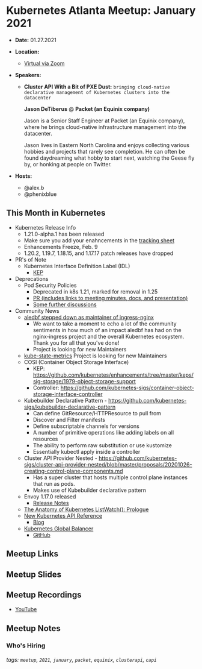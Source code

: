 # Kubernetes Atlanta Meetup: January 2021<!--Month Year-->

- **Date:** 01.27.2021<!--date as MM.DD.YYYY-->
- **Location:**
    - [Virtual via Zoom](https://www.meetup.com/Kubernetes-Atlanta-Meetup/events/275682440/)
- **Speakers:**
    - **Cluster API With a Bit of PXE Dust:** `bringing cloud-native declarative management of Kubernetes clusters into the datacenter`<!--presentation title-->
        
        **Jason DeTiberus** @ **Packet (an Equinix company)**<!--speaker name/company-->
    
        Jason is a Senior Staff Engineer at Packet (an Equinix company), where he brings cloud-native infrastructure management into the datacenter.

        Jason lives in Eastern North Carolina and enjoys collecting various hobbies and projects that rarely see completion. He can often be found daydreaming what hobby to start next, watching the Geese fly by, or honking at people on Twitter.

- **Hosts:**
    - @alex.b
    - @phenixblue

## This Month in Kubernetes

- Kubernetes Release Info
    - 1.21.0-alpha.1 has been released
    - Make sure you add your enahncements in the [tracking sheet](http://bit.ly/k8s121-enhancements)
    - Enhancements Freeze, Feb. 9
    - 1.20.2, 1.19.7, 1.18.15, and 1.17.17 patch releases have dropped
- PR's of Note
    - Kubernetes Interface Definition Label (IDL)
        - [KEP](https://github.com/kubernetes/enhancements/pull/2310)
- Deprecations
    - Pod Security Policies
        - Deprecated in k8s 1.21, marked for removal in 1.25
        - [PR (includes links to meeting minutes, docs, and presentation)](https://github.com/kubernetes/kubernetes/pull/97171)
        - [Some further discussions](https://groups.google.com/g/kubernetes-sig-auth/c/a7zPYU-IRAA)
- Community News
    - [aledbf stepped down as maintainer of ingress-nginx](https://github.com/kubernetes/ingress-nginx/pull/6729)
        - We want to take a moment to echo a lot of the community sentiments in how much of an impact aledbf has had on the nginx-ingress project and the overall Kubernetes ecosystem. Thank you for all that you've done!
        - Project is looking for new Maintainers
    - [kube-state-metrics](https://github.com/kubernetes/kube-state-metrics/) Project is looking for new Maintainers
    - COSI (Container Object Storage Interface)
        - KEP: https://github.com/kubernetes/enhancements/tree/master/keps/sig-storage/1979-object-storage-support
        - Controller: https://github.com/kubernetes-sigs/container-object-storage-interface-controller
    - Kubebuilder Declarative Pattern - https://github.com/kubernetes-sigs/kubebuilder-declarative-pattern
        - Can define GitResource/HTTPResource to pull from
        - Discover and Filter manifests
        - Define subscriptable channels for versions
        - A number of primitive operations like adding labels on all resources
        - The ability to perform raw substitution or use kustomize
        - Essentially kubectl apply inside a controller
    - Cluster API Provider Nested - https://github.com/kubernetes-sigs/cluster-api-provider-nested/blob/master/proposals/20201026-creating-control-plane-components.md
        - Has a super cluster that hosts multiple control plane instances that run as pods.
        - Makes use of Kubebuilder declarative pattern
    - Envoy 1.17.0 released
        - [Release Notes](https://www.envoyproxy.io/docs/envoy/v1.17.0/version_history/current)
    - [The Anatomy of Kubernetes ListWatch(): Prologue](https://www.mgasch.com/2021/01/listwatch-prologue/)
    - [New Kubernetes API Reference](https://kubernetes.io/docs/reference/kubernetes-api/)
        - [Blog](https://kubernetes.io/blog/2020/12/04/gsod-2020-improving-api-reference-experience/)
    - [Kubernetes Global Balancer](https://www.k8gb.io)
        - [GitHub](https://github.com/AbsaOSS/k8gb)

## Meetup Links

## Meetup Slides

## Meetup Recordings
- [YouTube](https://www.youtube.com/watch?v=kODJ8ATj6xg)

## Meetup Notes

### Who's Hiring 

<!--Company Name: Positions hiring for (link to hiring page), Contact Name/email/etc-->

###### tags: `meetup`, `2021`, `january`, `packet`, `equinix`, `clusterapi`, `capi` <!--Add additional tags for `year`, `month` and anything else pertinent-->
